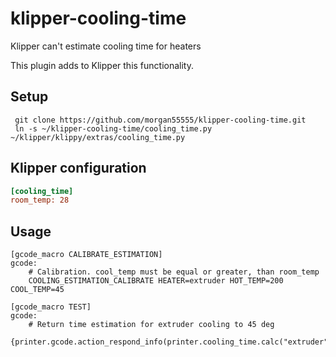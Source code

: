 # klipper-cooling-time

Klipper can't estimate cooling time for heaters

This plugin adds to Klipper this functionality.

## Setup

```
 git clone https://github.com/morgan55555/klipper-cooling-time.git
 ln -s ~/klipper-cooling-time/cooling_time.py ~/klipper/klippy/extras/cooling_time.py
```

## Klipper configuration

```ini
[cooling_time]
room_temp: 28
```

## Usage

```
[gcode_macro CALIBRATE_ESTIMATION]
gcode:
    # Calibration. cool_temp must be equal or greater, than room_temp
    COOLING_ESTIMATION_CALIBRATE HEATER=extruder HOT_TEMP=200 COOL_TEMP=45

[gcode_macro TEST]
gcode:
    # Return time estimation for extruder cooling to 45 deg
    {printer.gcode.action_respond_info(printer.cooling_time.calc("extruder",45)|float)}
```
